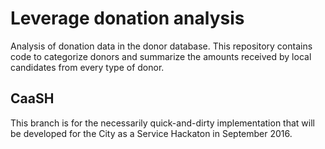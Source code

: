 # Leverage donation analysis

Analysis of donation data in the donor database. This repository contains code to categorize donors and summarize the amounts received by local candidates from every type of donor.

## CaaSH

This branch is for the necessarily quick-and-dirty implementation that will be developed for the City as a Service Hackaton in September 2016.

